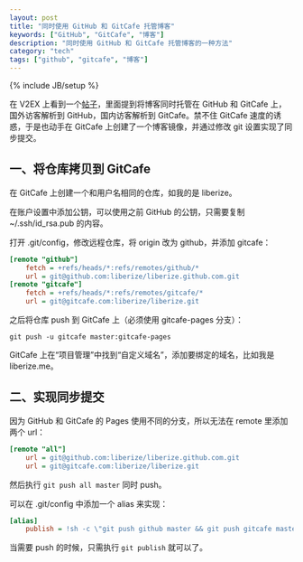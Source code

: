 ```yaml
---
layout: post
title: "同时使用 GitHub 和 GitCafe 托管博客"
keywords: ["GitHub", "GitCafe", "博客"]
description: "同时使用 GitHub 和 GitCafe 托管博客的一种方法"
category: "tech"
tags: ["github", "gitcafe", "博客"]
---
```

{% include JB/setup %}

在 V2EX 上看到一个[帖子](http://v2ex.com/t/106559)，里面提到将博客同时托管在 GitHub 和 GitCafe 上，国外访客解析到 GitHub，国内访客解析到 GitCafe。禁不住 GitCafe 速度的诱惑，于是也动手在 GitCafe 上创建了一个博客镜像，并通过修改 git 设置实现了同步提交。

## 一、将仓库拷贝到 GitCafe

在 GitCafe 上创建一个和用户名相同的仓库，如我的是 liberize。

在账户设置中添加公钥，可以使用之前 GitHub 的公钥，只需要复制 ~/.ssh/id_rsa.pub 的内容。

打开 .git/config，修改远程仓库，将 origin 改为 github，并添加 gitcafe：

```ini
[remote "github"]
    fetch = +refs/heads/*:refs/remotes/github/*
    url = git@github.com:liberize/liberize.github.com.git
[remote "gitcafe"]
    fetch = +refs/heads/*:refs/remotes/gitcafe/*
    url = git@gitcafe.com:liberize/liberize.git
```

之后将仓库 push 到 GitCafe 上（必须使用 gitcafe-pages 分支）：

```
git push -u gitcafe master:gitcafe-pages
```

GitCafe 上在“项目管理”中找到“自定义域名”，添加要绑定的域名，比如我是 liberize.me。

## 二、实现同步提交

因为 GitHub 和 GitCafe 的 Pages 使用不同的分支，所以无法在 remote 里添加两个 url：

```ini
[remote "all"]
    url = git@github.com:liberize/liberize.github.com.git
    url = git@gitcafe.com:liberize/liberize.git
```

然后执行 `git push all master` 同时 push。

可以在 .git/config 中添加一个 alias 来实现：

```ini
[alias]
    publish = !sh -c \"git push github master && git push gitcafe master:gitcafe-pages\"
```

当需要 push 的时候，只需执行 `git publish` 就可以了。

